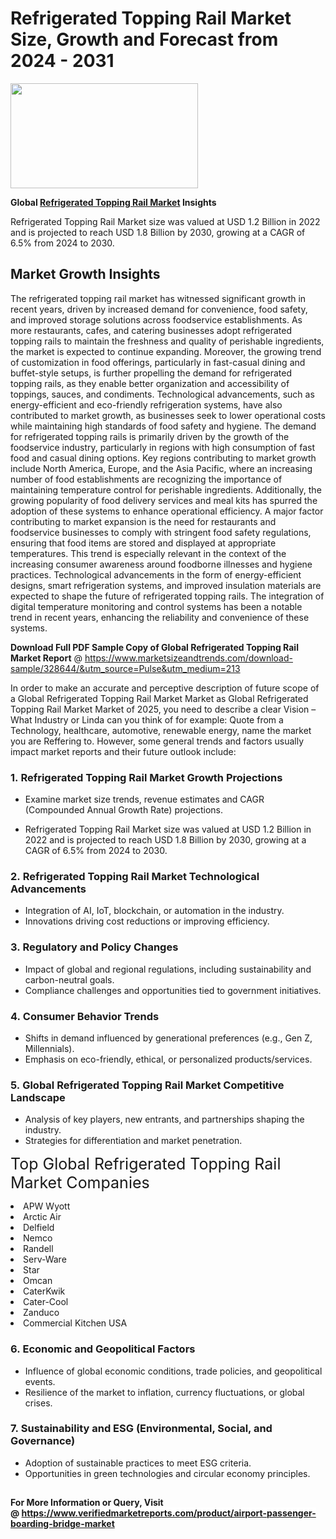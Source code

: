<H1>Refrigerated Topping Rail Market Size, Growth and Forecast from 2024 - 2031</H1><img class="aligncenter size-medium wp-image-584254" src="https://thirdeyenews.in/wp-content/uploads/2024/09/Global-Market-Research-300x168.jpeg" alt="" width="300" height="168" /><p><strong>Global&nbsp;<a href="https://www.marketsizeandtrends.com/download-sample/328644/&amp;utm_source=Pulse&amp;utm_medium=213">Refrigerated Topping Rail Market</a> Insights</strong></p><p>Refrigerated Topping Rail Market size was valued at USD 1.2 Billion in 2022 and is projected to reach USD 1.8 Billion by 2030, growing at a CAGR of 6.5% from 2024 to 2030.</p><p><h2>Market Growth Insights</h2> The refrigerated topping rail market has witnessed significant growth in recent years, driven by increased demand for convenience, food safety, and improved storage solutions across foodservice establishments. As more restaurants, cafes, and catering businesses adopt refrigerated topping rails to maintain the freshness and quality of perishable ingredients, the market is expected to continue expanding. Moreover, the growing trend of customization in food offerings, particularly in fast-casual dining and buffet-style setups, is further propelling the demand for refrigerated topping rails, as they enable better organization and accessibility of toppings, sauces, and condiments. Technological advancements, such as energy-efficient and eco-friendly refrigeration systems, have also contributed to market growth, as businesses seek to lower operational costs while maintaining high standards of food safety and hygiene. The demand for refrigerated topping rails is primarily driven by the growth of the foodservice industry, particularly in regions with high consumption of fast food and casual dining options. Key regions contributing to market growth include North America, Europe, and the Asia Pacific, where an increasing number of food establishments are recognizing the importance of maintaining temperature control for perishable ingredients. Additionally, the growing popularity of food delivery services and meal kits has spurred the adoption of these systems to enhance operational efficiency. A major factor contributing to market expansion is the need for restaurants and foodservice businesses to comply with stringent food safety regulations, ensuring that food items are stored and displayed at appropriate temperatures. This trend is especially relevant in the context of the increasing consumer awareness around foodborne illnesses and hygiene practices. Technological advancements in the form of energy-efficient designs, smart refrigeration systems, and improved insulation materials are expected to shape the future of refrigerated topping rails. The integration of digital temperature monitoring and control systems has been a notable trend in recent years, enhancing the reliability and convenience of these systems. </p><p><span class=""><strong>Download Full PDF Sample Copy of Global Refrigerated Topping Rail Market Report</strong> @ <a href="https://www.marketsizeandtrends.com/download-sample/328644/&amp;utm_source=Pulse&amp;utm_medium=213" target="_blank">https://www.marketsizeandtrends.com/download-sample/328644/&amp;utm_source=Pulse&amp;utm_medium=213</a></span></p><p>In order to make an accurate and perceptive description of future scope of a Global&nbsp;Refrigerated Topping Rail Market Market as Global&nbsp;Refrigerated Topping Rail Market Market of 2025, you need to describe a clear Vision &ndash; What Industry or Linda can you think of for example: Quote from a Technology, healthcare, automotive, renewable energy, name the market you are Reffering to. However, some general trends and factors usually impact market reports and their future outlook include:</p><h3>1.&nbsp;<strong>Refrigerated Topping Rail Market Growth Projections</strong></h3><ul><li>Examine market size trends, revenue estimates and CAGR (Compounded Annual Growth Rate) projections.</li><li><p>Refrigerated Topping Rail Market size was valued at USD 1.2 Billion in 2022 and is projected to reach USD 1.8 Billion by 2030, growing at a CAGR of 6.5% from 2024 to 2030.</p></li></ul><h3>2.&nbsp;<strong>Refrigerated Topping Rail Market Technological Advancements</strong></h3><ul><li>Integration of AI, IoT, blockchain, or automation in the industry.</li><li>Innovations driving cost reductions or improving efficiency.</li></ul><h3>3.&nbsp;<strong>Regulatory and Policy Changes</strong></h3><ul><li>Impact of global and regional regulations, including sustainability and carbon-neutral goals.</li><li>Compliance challenges and opportunities tied to government initiatives.</li></ul><h3>4.&nbsp;<strong>Consumer Behavior Trends</strong></h3><ul><li>Shifts in demand influenced by generational preferences (e.g., Gen Z, Millennials).</li><li>Emphasis on eco-friendly, ethical, or personalized products/services.</li></ul><h3>5.&nbsp;<strong>Global Refrigerated Topping Rail Market Competitive Landscape</strong></h3><ul><li>Analysis of key players, new entrants, and partnerships shaping the industry.</li><li>Strategies for differentiation and market penetration.</li></ul><p data-pm-slice="1 1 []"><span style="color: inherit; font-family: inherit; font-size: 25px;">Top Global Refrigerated Topping Rail Market Companies</span></p><div class="" data-test-id=""><p><li>APW Wyott</li><li> Arctic Air</li><li> Delfield</li><li> Nemco</li><li> Randell</li><li> Serv-Ware</li><li> Star</li><li> Omcan</li><li> CaterKwik</li><li> Cater-Cool</li><li> Zanduco</li><li> Commercial Kitchen USA</li></p></div><h3>6.&nbsp;<strong>Economic and Geopolitical Factors</strong></h3><ul><li>Influence of global economic conditions, trade policies, and geopolitical events.</li><li>Resilience of the market to inflation, currency fluctuations, or global crises.</li></ul><h3>7.&nbsp;<strong>Sustainability and ESG (Environmental, Social, and Governance)</strong></h3><ul><li>Adoption of sustainable practices to meet ESG criteria.</li><li>Opportunities in green technologies and circular economy principles.</li></ul><h2><strong style="font-size: 14px;">For More Information or Query, Visit @&nbsp;</strong><a style="background-color: #ffffff; font-size: 14px;" href="https://www.marketsizeandtrends.com/report/refrigerated-topping-rail-market/" target="_blank">https://www.verifiedmarketreports.com/product/airport-passenger-boarding-bridge-market</a></h2>
